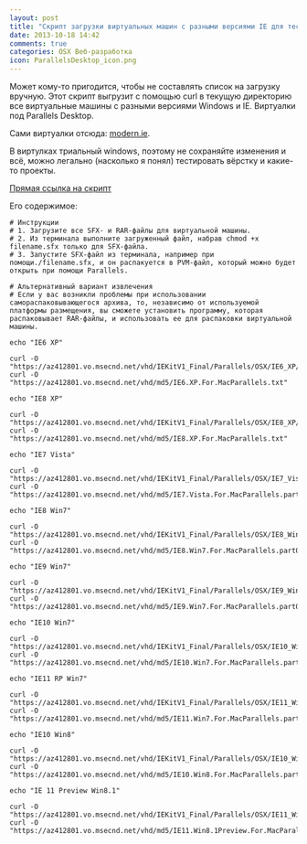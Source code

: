 ```yaml
---
layout: post
title: "Скрипт загрузки виртуальных машин с разными версиями IE для тестирования верстки"
date: 2013-10-18 14:42
comments: true
categories: OSX Веб-разработка
icon: ParallelsDesktop_icon.png
---
```

Может кому-то пригодится, чтобы не составлять список на загрузку вручную. Этот скрипт выгрузит с помощью curl в текущую директорию все виртуальные машины с разными версиями Windows и IE. Виртуалки под Parallels Desktop.

Сами виртуалки отсюда: [modern.ie](http://www.modern.ie/ru-ru/virtualization-tools#downloads).

В виртулках триальный windows, поэтому не сохраняйте изменения и всё, можно легально (насколько я понял) тестировать вёрстку и какие-то проекты.

[Прямая ссылка на скрипт](http://d.pr/n/snpa+)

Его содержимое:

```shell
# Инструкции
# 1. Загрузите все SFX- и RAR-файлы для виртуальной машины.
# 2. Из терминала выполните загруженный файл, набрав chmod +x filename.sfx только для SFX-файла.
# 3. Запустите SFX-файл из терминала, например при помощи./filename.sfx, и он распакуется в PVM-файл, который можно будет открыть при помощи Parallels.

# Альтернативный вариант извлечения
# Если у вас возникли проблемы при использовании самораспаковывающегося архива, то, независимо от используемой платформы размещения, вы сможете установить программу, которая распаковывает RAR-файлы, и использовать ее для распаковки виртуальной машины.

echo "IE6 XP"

curl -O "https://az412801.vo.msecnd.net/vhd/IEKitV1_Final/Parallels/OSX/IE6_XP/IE6.XP.For.MacParallels.sfx"
curl -O "https://az412801.vo.msecnd.net/vhd/md5/IE6.XP.For.MacParallels.txt"

echo "IE8 XP"

curl -O "https://az412801.vo.msecnd.net/vhd/IEKitV1_Final/Parallels/OSX/IE8_XP/IE8.XP.For.MacParallels.sfx"
curl -O "https://az412801.vo.msecnd.net/vhd/md5/IE8.XP.For.MacParallels.txt"

echo "IE7 Vista"

curl -O "https://az412801.vo.msecnd.net/vhd/IEKitV1_Final/Parallels/OSX/IE7_Vista/IE7.Vista.For.MacParallels.part0{1.sfx,2.rar,3.rar,4.rar}"
curl -O "https://az412801.vo.msecnd.net/vhd/md5/IE7.Vista.For.MacParallels.part0{1,2,3,4}.txt"

echo "IE8 Win7"

curl -O "https://az412801.vo.msecnd.net/vhd/IEKitV1_Final/Parallels/OSX/IE8_Win7/IE8.Win7.For.MacParallels.part0{1.sfx,2.rar,3.rar,4.rar}"
curl -O "https://az412801.vo.msecnd.net/vhd/md5/IE8.Win7.For.MacParallels.part0{1,2,3,4}.txt"

echo "IE9 Win7"

curl -O "https://az412801.vo.msecnd.net/vhd/IEKitV1_Final/Parallels/OSX/IE9_Win7/IE9.Win7.For.MacParallels.part0{1.sfx,2.rar,3.rar,4.rar}"
curl -O "https://az412801.vo.msecnd.net/vhd/md5/IE9.Win7.For.MacParallels.part0{1,2,3,4}.txt"

echo "IE10 Win7"

curl -O "https://az412801.vo.msecnd.net/vhd/IEKitV1_Final/Parallels/OSX/IE10_Win7/IE10.Win7.For.MacParallels.part0{1.sfx,2.rar,3.rar,4.rar}"
curl -O "https://az412801.vo.msecnd.net/vhd/md5/IE10.Win7.For.MacParallels.part0{1,2,3,4}.txt"

echo "IE11 RP Win7"

curl -O "https://az412801.vo.msecnd.net/vhd/IEKitV1_Final/Parallels/OSX/IE11_Win7_2/IE11.Win7.For.MacParallels.part0{1.sfx,2.rar,3.rar,4.rar}"
curl -O "https://az412801.vo.msecnd.net/vhd/md5/IE11.Win7.For.MacParallels.part0{1.sfx,2.rar,3.rar,4.rar}.2.txt"

echo "IE10 Win8"

curl -O "https://az412801.vo.msecnd.net/vhd/IEKitV1_Final/Parallels/OSX/IE10_Win8/IE10.Win8.For.MacParallels.part0{1.sfx,2.rar,3.rar,4.rar,5.rar}"
curl -O "https://az412801.vo.msecnd.net/vhd/md5/IE10.Win8.For.MacParallels.part0{1,2,3,4,5}.txt"

echo "IE 11 Preview Win8.1"

curl -O "https://az412801.vo.msecnd.net/vhd/IEKitV1_Final/Parallels/OSX/IE11_Win81/IE11.Win8.1Preview.For.MacParallels.part{1.sfx,2.rar,3.rar}"
curl -O "https://az412801.vo.msecnd.net/vhd/md5/IE11.Win8.1Preview.For.MacParallels.part{1.sfx,2.rar,3.rar}.txt"
```